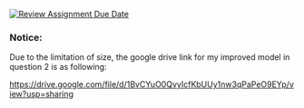 [![Review Assignment Due Date](https://classroom.github.com/assets/deadline-readme-button-8d59dc4de5201274e310e4c54b9627a8934c3b88527886e3b421487c677d23eb.svg)](https://classroom.github.com/a/sT1bEg_o)

### Notice:

Due to the limitation of size, the google drive link for my improved model in question 2 is as following:

https://drive.google.com/file/d/1BvCYuO0QvyIcfKbUUy1nw3qPaPeO9EYp/view?usp=sharing
